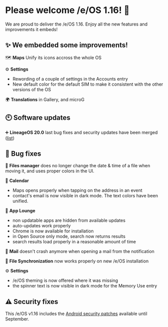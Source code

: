 # Please welcome /e/OS 1.16! :rocket:

We are proud to deliver the /e/OS 1.16. Enjoy all the new features and improvements it embeds!


## ✨ We embedded some improvements!

🗺️ **Maps** Unify its icons accross the whole OS

⚙️ **Settings** 
- Rewording of a couple of settings in the Accounts entry
- New default color for the default SIM to make it consistent with the other versions of the OS

🌍 **Translations** in Gallery, and microG

## 🕙 Software updates

➕ **LineageOS 20.0** last bug fixes and security updates have been merged ([list](https://review.lineageos.org/q/branch:lineage-20.0+status:merged+after:%222023-08-25+20:22:00+%252B0200%22+before:%222023-09-25+20:28:00+%252B0200%22))

## 🐛 Bug fixes

📁 **Files manager** does no longer change the date & time of a file when moving it, and uses proper colors in the UI.

📅 **Calendar** 
- Maps opens properly when tapping on the address in an event
- contact's email is now visible in dark mode. The text colors have been unified.

📲 **App Lounge** 
- non updatable apps are hidden from available updates
- auto-updates work properly
- Chrome is now available for installation
- in Open Source only mode, search now returns results
- search results load properly in a reasonable amount of time

💌 **Mail** doesn't crash anymore when opening a mail from the notification

🔄 **File Synchronization** now works properly on new /e/OS installation

⚙️ **Settings** 
- /e/OS theming is now offered where it was missing
- the spinner text is now visible in dark mode for the Memory Use entry

## ⚠ Security fixes

This /e/OS v1.16 includes the [Android security patches](https://source.android.com/security/bulletin/2023-09-01) available until September.

